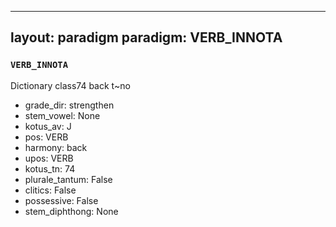 
---
layout: paradigm
paradigm: VERB_INNOTA
---
### ` VERB_INNOTA `

Dictionary class74 back t~no
* grade_dir: strengthen
* stem_vowel: None
* kotus_av: J
* pos: VERB
* harmony: back
* upos: VERB
* kotus_tn: 74
* plurale_tantum: False
* clitics: False
* possessive: False
* stem_diphthong: None
